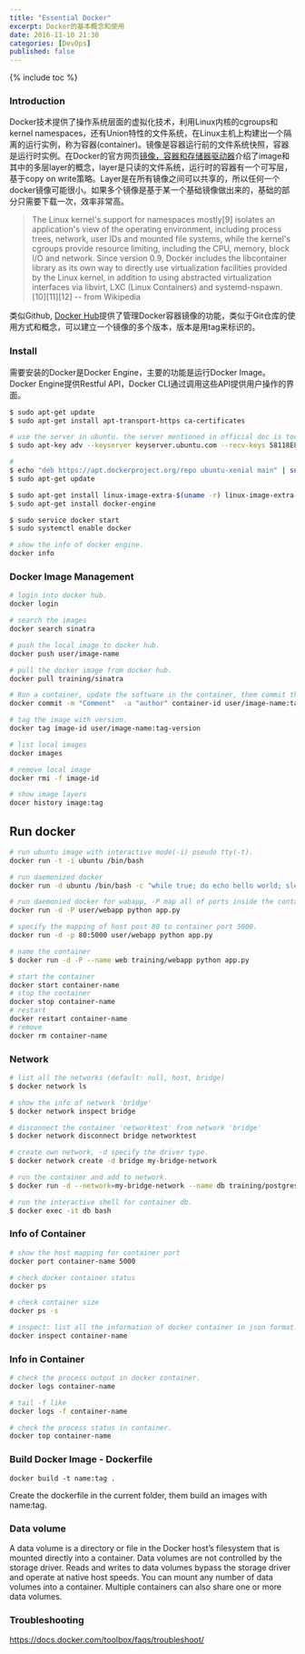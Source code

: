 ```yaml
---
title: "Essential Docker"
excerpt: Docker的基本概念和使用
date: 2016-11-10 21:30
categories: [DevOps]
published: false
---
```

{% include toc %}

### Introduction
Docker技术提供了操作系统层面的虚拟化技术，利用Linux内核的cgroups和kernel namespaces，还有Union特性的文件系统，在Linux主机上构建出一个隔离的运行实例，称为容器(container)。镜像是容器运行前的文件系统快照，容器是运行时实例。在Docker的官方网页[镜像，容器和存储器驱动器](https://docs.docker.com/engine/userguide/storagedriver/imagesandcontainers/)介绍了image和其中的多层layer的概念，layer是只读的文件系统，运行时的容器有一个可写层，基于copy on write策略。Layer是在所有镜像之间可以共享的，所以任何一个docker镜像可能很小。如果多个镜像是基于某一个基础镜像做出来的，基础的部分只需要下载一次，效率非常高。

> The Linux kernel's support for namespaces mostly[9] isolates an application's view of the operating environment, including process trees, network, user IDs and mounted file systems, while the kernel's cgroups provide resource limiting, including the CPU, memory, block I/O and network. Since version 0.9, Docker includes the libcontainer library as its own way to directly use virtualization facilities provided by the Linux kernel, in addition to using abstracted virtualization interfaces via libvirt, LXC (Linux Containers) and systemd-nspawn.[10][11][12]    -- from Wikipedia

类似Github, [Docker Hub](https://hub.docker.com)提供了管理Docker容器镜像的功能，类似于Git仓库的使用方式和概念，可以建立一个镜像的多个版本，版本是用tag来标识的。

### Install
需要安装的Docker是Docker Engine，主要的功能是运行Docker Image。Docker Engine提供Restful API，Docker CLI通过调用这些API提供用户操作的界面。
```bash
$ sudo apt-get update
$ sudo apt-get install apt-transport-https ca-certificates

# use the server in ubuntu. the server mentioned in official doc is too busy to response.
$ sudo apt-key adv --keyserver keyserver.ubuntu.com --recv-keys 58118E89F3A912897C070ADBF76221572C52609D

#
$ echo "deb https://apt.dockerproject.org/repo ubuntu-xenial main" | sudo tee /etc/apt/sources.list.d/docker.list
$ sudo apt-get update

$ sudo apt-get install linux-image-extra-$(uname -r) linux-image-extra-virtual
$ sudo apt-get install docker-engine

$ sudo service docker start
$ sudo systemctl enable docker

# show the info of docker engine.
docker info
```

### Docker Image Management
```bash
# login into docker hub.
docker login

# search the images
docker search sinatra

# push the local image to docker hub.
docker push user/image-name

# pull the docker image from docker hub.
docker pull training/sinatra

# Run a container, update the software in the container, them commit this image
docker commit -m "Comment"  -a "author" container-id user/image-name:tag

# tag the image with version.
docker tag image-id user/image-name:tag-version

# list local images
docker images

# remove local image
docker rmi -f image-id

# show image layers
docer history image:tag
```

## Run docker
```bash
# run ubuntu image with interactive mode(-i) pseudo tty(-t).
docker run -t -i ubuntu /bin/bash

# run daemonized docker
docker run -d ubuntu /bin/bash -c "while true; do echo hello world; sleep 1; done"

# run daemonied docker for wabapp, -P map all of ports inside the container to host random ports.
docker run -d -P user/webapp python app.py

# specify the mapping of host post 80 to container port 5000.
docker run -d -p 80:5000 user/webapp python app.py

# name the container
$ docker run -d -P --name web training/webapp python app.py

# start the container
docker start container-name
# stop the container
docker stop container-name
# restart
docker restart container-name
# remove
docker rm container-name
```

### Network
```bash
# list all the networks (default: null, host, bridge)
$ docker network ls

# show the info of network 'bridge'
$ docker network inspect bridge

# disconnect the container 'networktest' from network 'bridge'
$ docker network disconnect bridge networktest

# create own network, -d specify the driver type.
$ docker network create -d bridge my-bridge-network

# run the container and add to network.
$ docker run -d --network=my-bridge-network --name db training/postgres

# run the interactive shell for container db.
$ docker exec -it db bash
```

### Info of Container
```bash
# show the host mapping for container port
docker port container-name 5000

# check docker container status
docker ps

# check container size
docker ps -s

# inspect: list all the information of docker container in json format.
docker inspect container-name
```

### Info in Container
```bash
# check the process output in docker container.
docker logs container-name

# tail -f like
docker logs -f container-name

# check the process status in container.
docker top container-name
```

### Build Docker Image - Dockerfile
```
docker build -t name:tag .
```
Create the dockerfile in the current folder, them build an images with name:tag.


### Data volume
A data volume is a directory or file in the Docker host’s filesystem that is mounted directly into a container. Data volumes are not controlled by the storage driver. Reads and writes to data volumes bypass the storage driver and operate at native host speeds. You can mount any number of data volumes into a container. Multiple containers can also share one or more data volumes.

### Troubleshooting
https://docs.docker.com/toolbox/faqs/troubleshoot/
